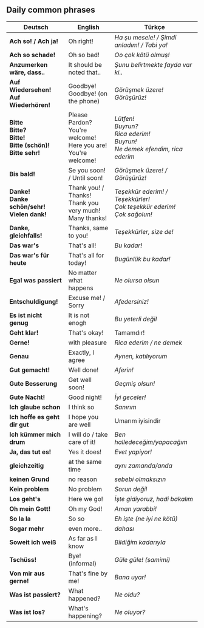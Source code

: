 ## Daily common phrases

Deutsch | English | Türkçe
--- | --- | ---
**Ach so! / Ach ja!** | Oh right! | _Ha şu mesele! / Şimdi anladım! / Tabi ya!_
**Ach so schade!** | Oh so bad! | _Oo çok kötü olmuş!_
**Anzumerken wäre, dass..** | It should be noted that.. | _Şunu belirtmekte fayda var ki.._
**Auf Wiedersehen!<br>Auf Wiederhören!** | Goodbye!<br>Goodbye! (on the phone) | _Görüşmek üzere!<br>Görüşürüz!_
**Bitte<br>Bitte?<br>Bitte!<br>Bitte (schön)!<br>Bitte sehr!** | Please<br>Pardon?<br>You're welcome!<br>Here you are!<br>You're welcome! | _Lütfen!<br>Buyrun?<br>Rica ederim!<br>Buyrun!<br>Ne demek efendim, rica ederim_
**Bis bald!** | Se you soon! / Until soon! | _Görüşmek üzere! / Görüşürüz!_
**Danke!<br>Danke schön/sehr!<br>Vielen dank!** | Thank you! / Thanks!<br>Thank you very much!<br>Many thanks! | _Teşekkür ederim! / Teşekkürler!<br>Çok teşekkür ederim!<br>Çok sağolun!_
**Danke, gleichfalls!** | Thanks, same to you! | _Teşekkürler, size de!_
**Das war's** | That's all! | _Bu kadar!_
**Das war's für heute** | That's all for today! | _Bugünlük bu kadar!_
**Egal was passiert** | No matter what happens | _Ne olursa olsun_
**Entschuldigung!** | Excuse me! / Sorry | _Afedersiniz!_
**Es ist nicht genug** | It is not enogh | _Bu yeterli değil_
**Geht klar!** | That's okay! | Tamamdır!
**Gerne!** | with pleasure | _Rica ederim / ne demek_
**Genau** | Exactly, I agree | _Aynen, katılıyorum_
**Gut gemacht!** | Well done! | _Aferin!_
**Gute Besserung** | Get well soon! | _Geçmiş olsun!_
**Gute Nacht!** | Good night! | _İyi geceler!_
**Ich glaube schon** | I think so | _Sanırım_
**Ich hoffe es geht dir gut** | I hope you are well | Umarım iyisindir
**Ich kümmer mich drum** | I will do / take care of it! | _Ben halledeceğim/yapacağım_
**Ja, das tut es!** | Yes it does! | _Evet yapiyor!_
**gleichzeitig** | at the same time | _aynı zamanda/anda_
**keinen Grund** | no reason | _sebebi olmaksızın_
**Kein problem** | No problem | _Sorun değil_
**Los geht's** | Here we go! | _İşte gidiyoruz, hadi bakalım_
**Oh mein Gott!** | Oh my God! | _Aman yarabbi!_
**So la la** | So so | _Eh işte (ne iyi ne kötü)_
**Sogar mehr** | even more.. | _dahası_
**Soweit ich weiß** | As far as I know | _Bildiğim kadarıyla_
**Tschüss!** | Bye! (informal) | _Güle güle! (samimi)_
**Von mir aus gerne!** | That's fine by me! | _Bana uyar!_
**Was ist passiert?** | What happened? | _Ne oldu?_
**Was ist los?** | What's happening? | _Ne oluyor?_
